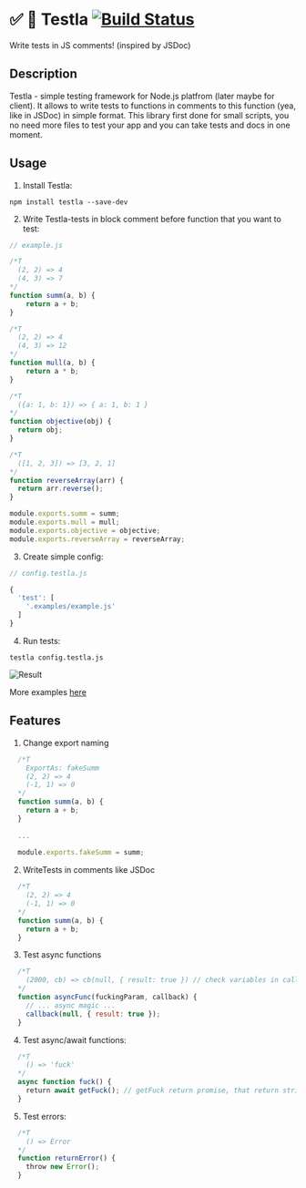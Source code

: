 # :white_check_mark: :red_circle: Testla [![Build Status](https://travis-ci.org/FrodoTheTrue/testla.svg?branch=master)](https://travis-ci.org/FrodoTheTrue/testla)
Write tests in JS comments! (inspired by JSDoc)
## Description
Testla - simple testing framework for Node.js platfrom (later maybe for client). It allows to write tests to functions in comments to this function (yea, like in JSDoc) in simple format. This library first done for small scripts, you no need more files to test your app and you can take tests and docs in one moment.
## Usage
1) Install Testla:
```
npm install testla --save-dev
```
2) Write Testla-tests in block comment before function that you want to test:
```js
// example.js

/*T
  (2, 2) => 4
  (4, 3) => 7
*/
function summ(a, b) {
    return a + b;
}

/*T
  (2, 2) => 4
  (4, 3) => 12
*/
function mull(a, b) {
    return a * b;
}

/*T
  ({a: 1, b: 1}) => { a: 1, b: 1 }
*/
function objective(obj) {
  return obj;
}

/*T
  ([1, 2, 3]) => [3, 2, 1]
*/
function reverseArray(arr) {
  return arr.reverse();
}

module.exports.summ = summ;
module.exports.mull = mull;
module.exports.objective = objective;
module.exports.reverseArray = reverseArray;
```

3) Create simple config:
```js
// config.testla.js

{
  'test': [
    '.examples/example.js'
  ]
}

```
4) Run tests:
```
testla config.testla.js
```
![Result](https://image.ibb.co/ijtCma/Screen_Shot_2017_08_15_at_23_55_04.png)

More examples [here](https://github.com/FrodoTheTrue/testla/tree/master/examples)

## Features

1) Change export naming

```js
  /*T
    ExportAs: fakeSumm
    (2, 2) => 4
    (-1, 1) => 0
  */
  function summ(a, b) {
    return a + b;
  }
  
  ...
  
  module.exports.fakeSumm = summ;
```

2) WriteTests in comments like JSDoc

```js
  /*T
    (2, 2) => 4
    (-1, 1) => 0
  */
  function summ(a, b) {
    return a + b;
  }
```
3) Test async functions

```js
  /*T
    (2000, cb) => cb(null, { result: true }) // check variables in callback
  */
  function asyncFunc(fuckingParam, callback) {
    // ... async magic ...
    callback(null, { result: true });
  }
```

4) Test async/await functions:
```js
  /*T
    () => 'fuck'
  */
  async function fuck() {
    return await getFuck(); // getFuck return promise, that return string 'fuck;
  }
```


5) Test errors:
```js
  /*T
    () => Error
  */
  function returnError() {
    throw new Error();
  }
```
